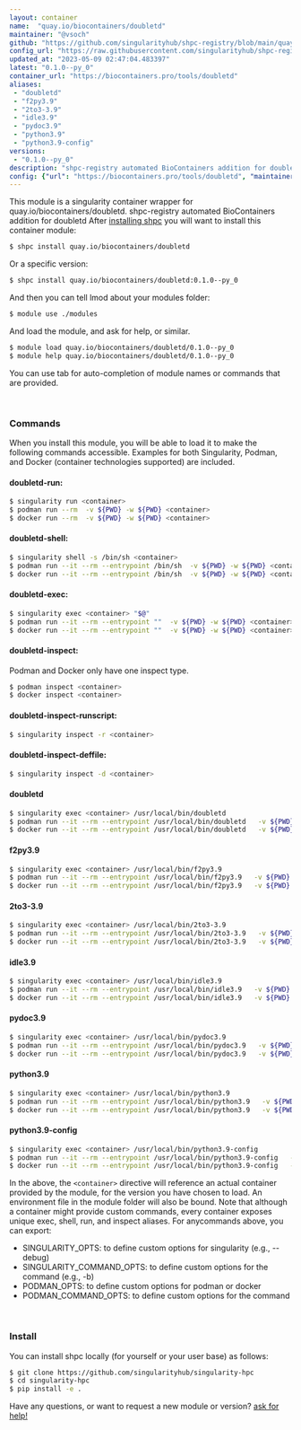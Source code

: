 ```yaml
---
layout: container
name:  "quay.io/biocontainers/doubletd"
maintainer: "@vsoch"
github: "https://github.com/singularityhub/shpc-registry/blob/main/quay.io/biocontainers/doubletd/container.yaml"
config_url: "https://raw.githubusercontent.com/singularityhub/shpc-registry/main/quay.io/biocontainers/doubletd/container.yaml"
updated_at: "2023-05-09 02:47:04.483397"
latest: "0.1.0--py_0"
container_url: "https://biocontainers.pro/tools/doubletd"
aliases:
 - "doubletd"
 - "f2py3.9"
 - "2to3-3.9"
 - "idle3.9"
 - "pydoc3.9"
 - "python3.9"
 - "python3.9-config"
versions:
 - "0.1.0--py_0"
description: "shpc-registry automated BioContainers addition for doubletd"
config: {"url": "https://biocontainers.pro/tools/doubletd", "maintainer": "@vsoch", "description": "shpc-registry automated BioContainers addition for doubletd", "latest": {"0.1.0--py_0": "sha256:5e71e6ca958569c136f7349b974f38d425e82c5ecd9fe4ad5f8c6a4c1fcc15b6"}, "tags": {"0.1.0--py_0": "sha256:5e71e6ca958569c136f7349b974f38d425e82c5ecd9fe4ad5f8c6a4c1fcc15b6"}, "docker": "quay.io/biocontainers/doubletd", "aliases": {"doubletd": "/usr/local/bin/doubletd", "f2py3.9": "/usr/local/bin/f2py3.9", "2to3-3.9": "/usr/local/bin/2to3-3.9", "idle3.9": "/usr/local/bin/idle3.9", "pydoc3.9": "/usr/local/bin/pydoc3.9", "python3.9": "/usr/local/bin/python3.9", "python3.9-config": "/usr/local/bin/python3.9-config"}}
---
```


This module is a singularity container wrapper for quay.io/biocontainers/doubletd.
shpc-registry automated BioContainers addition for doubletd
After [installing shpc](#install) you will want to install this container module:


```bash
$ shpc install quay.io/biocontainers/doubletd
```

Or a specific version:

```bash
$ shpc install quay.io/biocontainers/doubletd:0.1.0--py_0
```

And then you can tell lmod about your modules folder:

```bash
$ module use ./modules
```

And load the module, and ask for help, or similar.

```bash
$ module load quay.io/biocontainers/doubletd/0.1.0--py_0
$ module help quay.io/biocontainers/doubletd/0.1.0--py_0
```

You can use tab for auto-completion of module names or commands that are provided.

<br>

### Commands

When you install this module, you will be able to load it to make the following commands accessible.
Examples for both Singularity, Podman, and Docker (container technologies supported) are included.

#### doubletd-run:

```bash
$ singularity run <container>
$ podman run --rm  -v ${PWD} -w ${PWD} <container>
$ docker run --rm  -v ${PWD} -w ${PWD} <container>
```

#### doubletd-shell:

```bash
$ singularity shell -s /bin/sh <container>
$ podman run --it --rm --entrypoint /bin/sh  -v ${PWD} -w ${PWD} <container>
$ docker run --it --rm --entrypoint /bin/sh  -v ${PWD} -w ${PWD} <container>
```

#### doubletd-exec:

```bash
$ singularity exec <container> "$@"
$ podman run --it --rm --entrypoint ""  -v ${PWD} -w ${PWD} <container> "$@"
$ docker run --it --rm --entrypoint ""  -v ${PWD} -w ${PWD} <container> "$@"
```

#### doubletd-inspect:

Podman and Docker only have one inspect type.

```bash
$ podman inspect <container>
$ docker inspect <container>
```

#### doubletd-inspect-runscript:

```bash
$ singularity inspect -r <container>
```

#### doubletd-inspect-deffile:

```bash
$ singularity inspect -d <container>
```


#### doubletd

```bash
$ singularity exec <container> /usr/local/bin/doubletd
$ podman run --it --rm --entrypoint /usr/local/bin/doubletd   -v ${PWD} -w ${PWD} <container> -c " $@"
$ docker run --it --rm --entrypoint /usr/local/bin/doubletd   -v ${PWD} -w ${PWD} <container> -c " $@"
```


#### f2py3.9

```bash
$ singularity exec <container> /usr/local/bin/f2py3.9
$ podman run --it --rm --entrypoint /usr/local/bin/f2py3.9   -v ${PWD} -w ${PWD} <container> -c " $@"
$ docker run --it --rm --entrypoint /usr/local/bin/f2py3.9   -v ${PWD} -w ${PWD} <container> -c " $@"
```


#### 2to3-3.9

```bash
$ singularity exec <container> /usr/local/bin/2to3-3.9
$ podman run --it --rm --entrypoint /usr/local/bin/2to3-3.9   -v ${PWD} -w ${PWD} <container> -c " $@"
$ docker run --it --rm --entrypoint /usr/local/bin/2to3-3.9   -v ${PWD} -w ${PWD} <container> -c " $@"
```


#### idle3.9

```bash
$ singularity exec <container> /usr/local/bin/idle3.9
$ podman run --it --rm --entrypoint /usr/local/bin/idle3.9   -v ${PWD} -w ${PWD} <container> -c " $@"
$ docker run --it --rm --entrypoint /usr/local/bin/idle3.9   -v ${PWD} -w ${PWD} <container> -c " $@"
```


#### pydoc3.9

```bash
$ singularity exec <container> /usr/local/bin/pydoc3.9
$ podman run --it --rm --entrypoint /usr/local/bin/pydoc3.9   -v ${PWD} -w ${PWD} <container> -c " $@"
$ docker run --it --rm --entrypoint /usr/local/bin/pydoc3.9   -v ${PWD} -w ${PWD} <container> -c " $@"
```


#### python3.9

```bash
$ singularity exec <container> /usr/local/bin/python3.9
$ podman run --it --rm --entrypoint /usr/local/bin/python3.9   -v ${PWD} -w ${PWD} <container> -c " $@"
$ docker run --it --rm --entrypoint /usr/local/bin/python3.9   -v ${PWD} -w ${PWD} <container> -c " $@"
```


#### python3.9-config

```bash
$ singularity exec <container> /usr/local/bin/python3.9-config
$ podman run --it --rm --entrypoint /usr/local/bin/python3.9-config   -v ${PWD} -w ${PWD} <container> -c " $@"
$ docker run --it --rm --entrypoint /usr/local/bin/python3.9-config   -v ${PWD} -w ${PWD} <container> -c " $@"
```



In the above, the `<container>` directive will reference an actual container provided
by the module, for the version you have chosen to load. An environment file in the
module folder will also be bound. Note that although a container
might provide custom commands, every container exposes unique exec, shell, run, and
inspect aliases. For anycommands above, you can export:

 - SINGULARITY_OPTS: to define custom options for singularity (e.g., --debug)
 - SINGULARITY_COMMAND_OPTS: to define custom options for the command (e.g., -b)
 - PODMAN_OPTS: to define custom options for podman or docker
 - PODMAN_COMMAND_OPTS: to define custom options for the command

<br>

### Install

You can install shpc locally (for yourself or your user base) as follows:

```bash
$ git clone https://github.com/singularityhub/singularity-hpc
$ cd singularity-hpc
$ pip install -e .
```

Have any questions, or want to request a new module or version? [ask for help!](https://github.com/singularityhub/singularity-hpc/issues)
